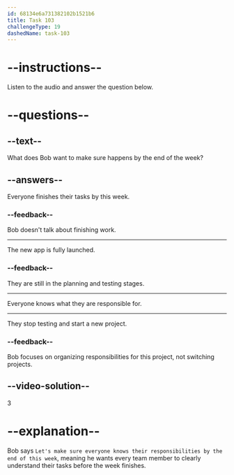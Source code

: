 ```yaml
---
id: 68134e6a731382102b1521b6
title: Task 103
challengeType: 19
dashedName: task-103
---
```


<!-- (Audio) Bob: Let's make sure everyone knows their responsibilities by the end of this week. -->

# --instructions--

Listen to the audio and answer the question below.

# --questions--

## --text--

What does Bob want to make sure happens by the end of the week?

## --answers--

Everyone finishes their tasks by this week.

### --feedback--

Bob doesn't talk about finishing work.

---

The new app is fully launched.

### --feedback--

They are still in the planning and testing stages.

---

Everyone knows what they are responsible for.

---

They stop testing and start a new project.

### --feedback--

Bob focuses on organizing responsibilities for this project, not switching projects.

## --video-solution--

3

# --explanation--

Bob says `Let's make sure everyone knows their responsibilities by the end of this week`, meaning he wants every team member to clearly understand their tasks before the week finishes.
